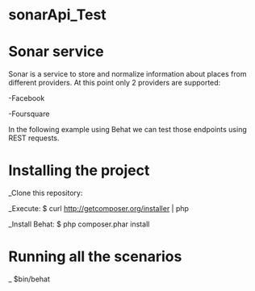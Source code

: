 # sonarApi_Test

# Sonar service

Sonar is a service to store and normalize information about places from different providers. At this point only 2 providers are supported:

  -Facebook
  
  -Foursquare
  
In the following example using Behat we can test those endpoints using REST requests.

# Installing the project

_Clone this repository: 

_Execute: $ curl http://getcomposer.org/installer | php

_Install Behat: $ php composer.phar install

# Running all the scenarios

_ $bin/behat


